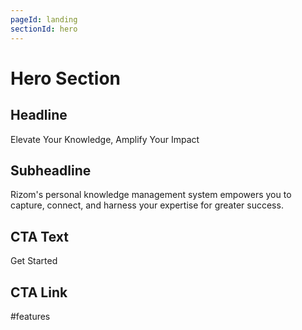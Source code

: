 ```yaml
---
pageId: landing
sectionId: hero
---
```

# Hero Section

## Headline

Elevate Your Knowledge, Amplify Your Impact

## Subheadline

Rizom's personal knowledge management system empowers you to capture, connect, and harness your expertise for greater success.

## CTA Text

Get Started

## CTA Link

#features
